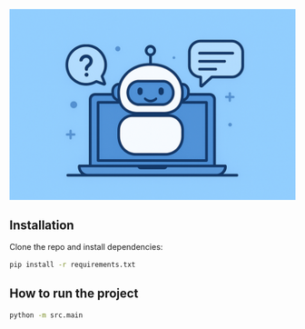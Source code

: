 
<p align="center">
    <img src="https://github.com/dvskabangira/CodeAlpha_Chatbot-for-FAQs/blob/main/Image.png", width="700">


## Installation
Clone the repo and install dependencies:
```bash
pip install -r requirements.txt

```
## How to run the project

```bash
python -m src.main

```

